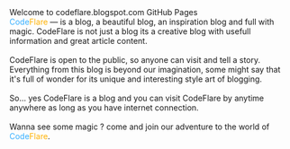 <div>Welcome to codeflare.blogspot.com GitHub Pages</div>
<span style="color:#36afff;">Code</span><span style="color:#ffb100;">Flare</span> — is a blog, a beautiful blog, an inspiration blog and full with magic. CodeFlare is not just a blog its a creative blog with usefull information and great article content.
<br /><br />
CodeFlare is open to the public, so anyone can visit and tell a story. Everything from this blog is beyond our imagination, some might say that it's full of wonder for its unique and interesting style art of blogging.
<br /><br />
So... yes CodeFlare is a blog and you can visit CodeFlare by anytime anywhere as long as you have internet connection.
<br /><br />
Wanna see some magic ? come and join our adventure to the world of <span style="color:#36afff;">Code</span><span style="color:#ffb100;">Flare</span>.
